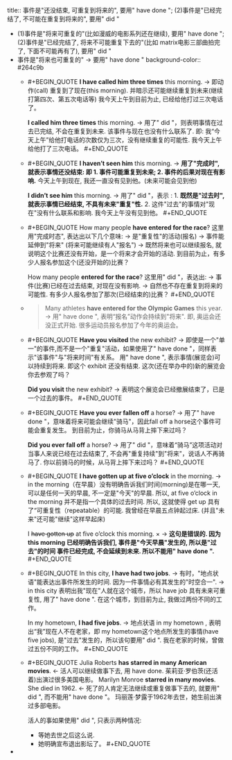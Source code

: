 title:: 事件是"还没结束, 可重复到将来的", 要用" have done "; (2)事件是"已经完结了, 不可能在重复到将来的", 要用" did "

- (1)事件是"将来可重复的"(比如漫威的电影系列还在继续), 要用" have done "; (2)事件是"已经完结了, 将来不可能重复下去的"(比如 matrix电影三部曲拍完了, 下面不可能再有了), 要用" did "
- 事件是"将来也可重复的" → 要用" have done "
  background-color:: #264c9b
	- #+BEGIN_QUOTE
	  **I have called him three times** this morning.
	  → 即动作(call) 重复到了现在(this morning). 并暗示还可能继续重复到未来(继续打第四次、第五次电话等)
	  我今天上午到目前为止, 已经给他打过三次电话了。
	  
	  **I called him three times** this morning.
	  → 用了" did "，则表明事情在过去已完结, 不会在重复到未来. 该事件与现在也没有什么联系了. 即: 我“今天上午”给他打电话的次数仅为三次，没有继续重复的可能性.
	  我今天上午给他打了三次电话。
	  #+END_QUOTE
	- #+BEGIN_QUOTE
	  **I haven’t seen him** this morning.
	  → **用了"完成时", 就表示事情还没结束: 即 1. 事件可能重复到未来; 2. 事件的后果对现在有影响.**
	  今天上午到现在, 我还一直没有见到他。(未来可能会见到他)
	  
	  **I didn’t see him** this morning.
	  → 用了" did "，表示 : 1. **既然是"过去时", 就表示事情已经结束, 不具有未来"重复"性.** 2. 这件"过去"的事情对"现在"没有什么联系和影响.
	  我今天上午没有见到他。
	  #+END_QUOTE
	- #+BEGIN_QUOTE
	  How many people **have entered for the race**?
	  这里用"完成时态", 表达出以下几个意味:
	  → 是"重复性"的活动(报名)
	  → 事件能延伸到"将来" (将来可能继续有人"报名")
	  → 既然将来也可以继续报名, 就说明这个比赛还没有开始，是一个将来才会开始的活动.
	  到目前为止，有多少人报名参加这个(还没开始的)比赛？
	  
	  How many people **entered for the race**?
	  这里用" did "，表达出:
	  → 事件(比赛)已经在过去结束, 对现在没有影响.
	  → 自然也不存在重复到将来的可能性.
	  有多少人报名参加了那次(已经结束的)比赛？
	  #+END_QUOTE
	- > Many athletes **have entered for the Olympic Games** this year.
	  → 用" have done ", 表明“报名”动作会持续到"将来". 即, 奥运会还没正式开始.
	  很多运动员报名参加了今年的奥运会。
	- #+BEGIN_QUOTE
	  **Have you visited** the new exhibit?
	  → 即使是一个"单一"的事件,而不是一个"重复"活动，如果使用了" have done "，同样表示"该事件"与"将来时间"有关系。
	  用" have done ", 表示事情(展览会)可以持续到将来. 即这个 exhibit 还没有结束.
	  这次(还在举办中的)新的展览会你去参观了吗？
	  
	  **Did you visit** the new exhibit?
	  → 表明这个展览会已经撤展结束了，已是一个过去的事件。
	  #+END_QUOTE
	- #+BEGIN_QUOTE
	  **Have you ever fallen off** a horse?
	  → 用了" have done "，意味着将来可能会继续"骑马"，因此fall off a horse这个事件可能会重复发生。
	  到目前为止，你骑马从马背上摔下来过吗？
	  
	  **Did you ever fall off** a horse?
	  → 用了" did "，意味着“骑马”这项活动对当事人来说已经在过去结束了, 不会再"重复持续"到"将来"，说话人不再骑马了.
	  你以前骑马的时候，从马背上摔下来过吗？
	  #+END_QUOTE
	- #+BEGIN_QUOTE
	  **I have gotten up at five o’clock** in the morning.
	  → in the morning（在早晨）没有明确告诉我们时间(morning)是在哪一天, 可以是任何一天的早晨, 不一定是"今天"的早晨. 所以, at five o’clock in the morning 并不是指一个具体的过去时间.
	  所以, 这就使得 get up 具有了“可重复性（repeatable）的可能.
	  我曾经在早晨五点钟起过床. (并且"未来"还可能"继续"这样早起床)
	  
	  I ~~have gotten up~~ at five o’clock this morning. ×
	  → **这句是错误的. 因为 this morning 已经明确告诉我们, 事件是"今天早晨"发生的, 所以是"过去"的时间 事件已经完成, 不会延续到未来. 所以不能用" have done ".**
	  #+END_QUOTE
	- #+BEGIN_QUOTE
	  In this city, **I have had two jobs**.
	  → 有时，"地点状语"能表达出事件所发生的时间. 因为一件事情必有其发生的"时空合一".
	  → in this city 表明出我"现在"人就在这个城市，所以 have job 具有未来可重复性, 用了" have done ".
	  在这个城市，到目前为止, 我做过两份不同的工作。
	  
	  In my hometown, **I had five jobs**.
	  → 地点状语 in my hometown , 表明出“我”现在人不在老家，即 my hometown这个地点所发生的事情(have five jobs), 是"过去"发生的，所以该句要用" did ".
	  我在老家的时候，曾做过五份不同的工作。
	  #+END_QUOTE
	- #+BEGIN_QUOTE
	  Julia Roberts **has starred in many American movies**. <- 活人可以继续做事下去, 用 have done.   茱莉亚·罗伯茨(还活着)出演过很多美国电影。
	  Marilyn Monroe **starred in many movies**. She died in 1962. <- 死了的人肯定无法继续或重复做事下去的, 就要用" did ", 而不能用" have done "。  玛丽莲·梦露于1962年去世，她生前出演过多部电影。
	  
	  活人的事如果使用" did ", 只表示两种情况:
	  + 等她去世之后这么说.
	  + 她明确宣布退出影坛了。
	  #+END_QUOTE
-